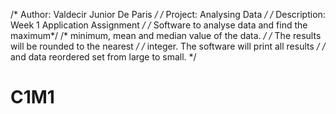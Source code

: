 /* Author: Valdecir Junior De Paris		*/
/* Project: Analysing Data			*/
/* Description:	Week 1 Application Assignment 	*/
/* Software to analyse data and find the maximum*/
/* minimum, mean and median value of the data.	*/
/* The results will be rounded to the nearest 	*/
/* integer. The software will print all results */
/* and data reordered set from large to small.	*/
# C1M1
